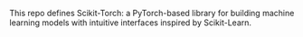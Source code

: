 This repo defines Scikit-Torch: a PyTorch-based library for building machine
learning models with intuitive interfaces inspired by Scikit-Learn.
